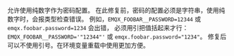 允许使用纯数字作为密码配置。
在此修复前，密码的配置必须是字符串，使用纯数字时，会报类型检查错误。
例如，`EMQX_FOOBAR__PASSWORD=12344` 或 `emqx.foobar.password=1234` 会出错，
必须用引把值括起来才行：
`EMQX_FOOBAR__PASSWORD='"12344"'` 或 `emqx.foobar.password="1234"`。
修复后可以不使用引号。在环境变量重载中使用更加方便。

